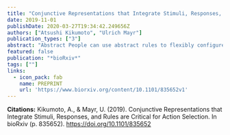 ```yaml
---
title: "Conjunctive Representations that Integrate Stimuli, Responses, and Rules are Critical for Action Selection"
date: 2019-11-01
publishDate: 2020-03-27T19:34:42.249656Z
authors: ["Atsushi Kikumoto", "Ulrich Mayr"]
publication_types: ["3"]
abstract: "Abstract People can use abstract rules to flexibly configure and select actions for specific situations. Yet how exactly rules shape actions towards specific sensory and/or motor requirements remains unclear. One possibility is that rules become integrated with sensory/response features in a non-linear, conjunctive manner (e.g., event files; Hommel, 1998) to drive rule-guided action selection. To dynamically track such conjunctive representations during action selection, we applied a time-resolved representational similarity analysis to the spectral-temporal profiles of the EEG signal, while participants selected actions based on varying rules. Across two experiments, we found that action selection engages conjunctive representations binding action rules to specific sensory/motor settings throughout the entire selection period. The strength of conjunctions was the most important predictor of trial-by-trial variability in response times (RTs) and was closely, and selectively, related to an important behavioral indicator of event files---the partial-overlap priming pattern. Thus, conjunctive representations were functionally dissociated from their constituent action features and play a critical role during flexible selection of action."
featured: false
publication: "*bioRxiv*"
tags: [""]
links:
  - icon_pack: fab
    name: PREPRINT
    url: 'https://www.biorxiv.org/content/10.1101/835652v1'
---
```

**Citations:**
Kikumoto, A., & Mayr, U. (2019). Conjunctive Representations that Integrate Stimuli, Responses, and Rules are Critical for Action Selection. In bioRxiv (p. 835652). https://doi.org/10.1101/835652

